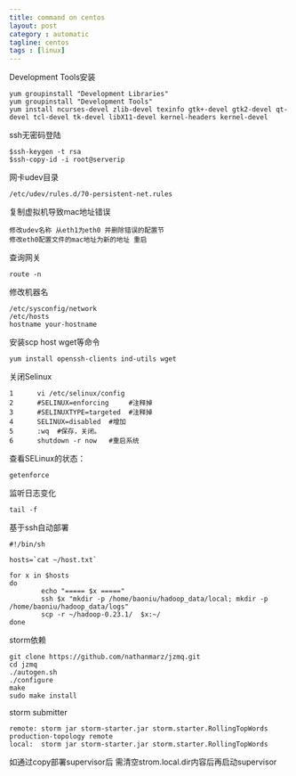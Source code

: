 ```yaml
---
title: command on centos
layout: post
category : automatic
tagline: centos
tags : [linux]
---
```


Development Tools安装

	yum groupinstall "Development Libraries"
	yum groupinstall "Development Tools"
	yum install ncurses-devel zlib-devel texinfo gtk+-devel gtk2-devel qt-devel tcl-devel tk-devel libX11-devel kernel-headers kernel-devel

ssh无密码登陆

	$ssh-keygen -t rsa
	$ssh-copy-id -i root@serverip

网卡udev目录

	/etc/udev/rules.d/70-persistent-net.rules 

复制虚拟机导致mac地址错误

	修改udev名称 从eth1为eth0 并删除错误的配置节
	修改eth0配置文件的mac地址为新的地址 重启

查询网关

	route -n

修改机器名
	
	/etc/sysconfig/network
	/etc/hosts
	hostname your-hostname

安装scp host wget等命令

	yum install openssh-clients ind-utils wget

关闭Selinux

	1      vi /etc/selinux/config
	2      #SELINUX=enforcing     #注释掉
	3      #SELINUXTYPE=targeted  #注释掉
	4      SELINUX=disabled  #增加
	5      :wq  #保存，关闭。
	6      shutdown -r now   #重启系统

查看SELinux的状态：

	getenforce

监听日志变化
	
	tail -f

基于ssh自动部署

	#!/bin/sh
	
	hosts=`cat ~/host.txt`
	 
	for x in $hosts
	do
	        echo "===== $x ====="
	        ssh $x "mkdir -p /home/baoniu/hadoop_data/local; mkdir -p /home/baoniu/hadoop_data/logs"
	        scp -r ~/hadoop-0.23.1/  $x:~/
	done

storm依赖

	git clone https://github.com/nathanmarz/jzmq.git
	cd jzmq
	./autogen.sh
	./configure
	make
	sudo make install

storm submitter

	remote: storm jar storm-starter.jar storm.starter.RollingTopWords production-topology remote
	local:  storm jar storm-starter.jar storm.starter.RollingTopWords

如通过copy部署supervisor后 需清空strom.local.dir内容后再启动supervisor